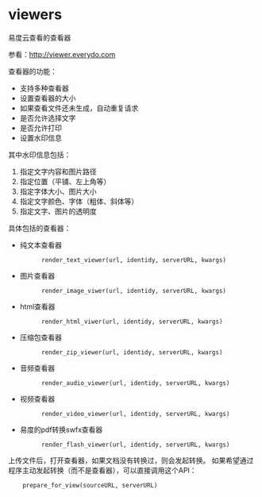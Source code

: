 viewers
=======

易度云查看的查看器

参看：http://viewer.everydo.com

查看器的功能：

- 支持多种查看器
- 设置查看器的大小
- 如果查看文件还未生成，自动重复请求
- 是否允许选择文字
- 是否允许打印
- 设置水印信息

其中水印信息包括：

1. 指定文字内容和图片路径
2. 指定位置（平铺、左上角等）
3. 指定字体大小、图片大小
4. 指定文字颜色、字体（粗体、斜体等）
5. 指定文字、图片的透明度

具体包括的查看器：

- 纯文本查看器

            render_text_viewer(url, identidy, serverURL, kwargs)

- 图片查看器

            render_image_viwer(url, identidy, serverURL, kwargs)

- html查看器

            render_html_viwer(url, identidy, serverURL, kwargs)

- 压缩包查看器

            render_zip_viewer(url, identidy, serverURL, kwargs)

- 音频查看器

            render_audio_viewer(url, identidy, serverURL, kwargs)

- 视频查看器

            render_video_viewer(url, identidy, serverURL, kwargs)

- 易度的pdf转换swfx查看器

            render_flash_viewer(url, identidy, serverURL, kwargs)

上传文件后，打开查看器，如果文档没有转换过，则会发起转换。
如果希望通过程序主动发起转换（而不是查看器），可以直接调用这个API：

        prepare_for_view(sourceURL, serverURL)
        
